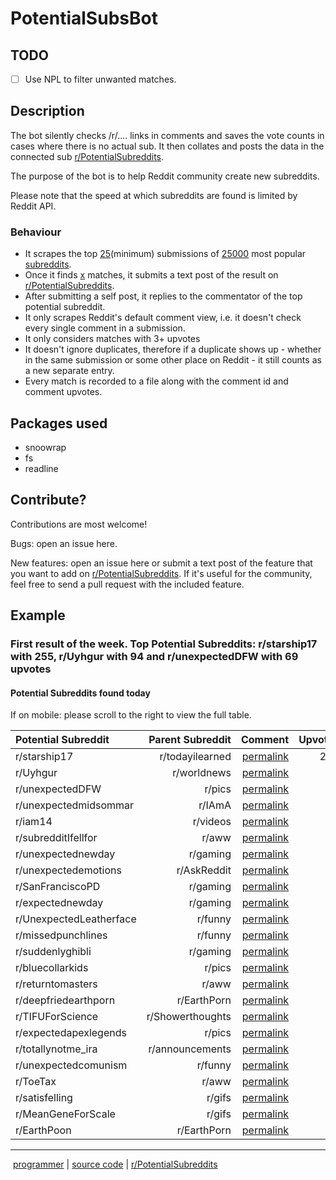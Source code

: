 # PotentialSubsBot

## TODO

- [ ] Use NPL to filter unwanted matches.

## Description

The bot silently checks /r/.... links in comments and saves the vote counts in cases where there is no actual sub. 
It then collates and posts the data in the connected sub [r/PotentialSubreddits](https://www.reddit.com/r/PotentialSubreddits). 

The purpose of the bot is to help Reddit community create new subreddits.

Please note that the speed at which subreddits are found is limited by Reddit API.

### Behaviour
* It scrapes the top [25](constants.js)(minimum) submissions of [25000](constants.js) most popular [subreddits](top_subreddits.txt).
* Once it finds [x](constants.js) matches, it submits a text post of the result on [r/PotentialSubreddits](https://www.reddit.com/r/PotentialSubreddits).
* After submitting a self post, it replies to the commentator of the top potential subreddit.
* It only scrapes Reddit's default comment view, i.e. it doesn't check every single comment in a submission.
* It only considers matches with 3+ upvotes 
* It doesn't ignore duplicates, therefore if a duplicate shows up - whether in the same submission or some other place on Reddit - it still counts as a new separate entry.
* Every match is recorded to a file along with the comment id and comment upvotes.

## Packages used
*  snoowrap
*  fs
*  readline

## Contribute?

Contributions are most welcome!

Bugs: open an issue here.

New features: open an issue here or submit a text post of the feature that you want to add on [r/PotentialSubreddits](https://www.reddit.com/r/PotentialSubreddits). If it's useful for the community, feel free to send a pull request with the included feature.

## Example

### First result of the week. Top Potential Subreddits: r/starship17 with 255, r/Uyhgur with 94 and r/unexpectedDFW with 69 upvotes

#### Potential Subreddits found today

If on mobile: please scroll to the right to view the full table.

|Potential Subreddit|Parent Subreddit|Comment|Upvotes|
|:-|-:|-:|-:|
|r/starship17|r/todayilearned|[permalink](/r/todayilearned/comments/fbbf10/til_about_donald_watts_a_florida_resident_police/fj3qbgu/)|255
|r/Uyhgur|r/worldnews|[permalink](/r/worldnews/comments/f94lca/chinese_diplomat_to_australia_grilled_over/fipl0qs/)|94
|r/unexpectedDFW|r/pics|[permalink](/r/pics/comments/fbla9g/one_of_my_bar_regulars_waited_84_years_for_his/fj5ljwk/)|69
|r/unexpectedmidsommar|r/IAmA|[permalink](/r/IAmA/comments/fad232/since_1983_i_have_lived_worked_and_raised_a/fiy1frh/)|62
|r/iam14|r/videos|[permalink](/r/videos/comments/fah0mw/zach_dela_rocha_ratm_stops_a_concert_for_sexual/fiyz3s4/)|50
|r/subredditIfellfor|r/aww|[permalink](/r/aww/comments/f8z2oz/im_just_gonna_snuggle_up_right_in_here/fionk4c/)|49
|r/unexpectednewday|r/gaming|[permalink](/r/gaming/comments/f9ctzq/what_happened_to_just_put_the_disc_in_and_play/fir2i7v/)|46
|r/unexpectedemotions|r/AskReddit|[permalink](/r/AskReddit/comments/fbrn0e/dog_owners_of_reddit_would_you_cut_of_5_years_of/fj6h8cx/)|45
|r/SanFranciscoPD|r/gaming|[permalink](/r/gaming/comments/fayn2b/to_the_police_department_please/fj1ky1b/)|41
|r/expectednewday|r/gaming|[permalink](/r/gaming/comments/f9ctzq/what_happened_to_just_put_the_disc_in_and_play/firineu/)|37
|r/UnexpectedLeatherface|r/funny|[permalink](/r/funny/comments/fbvml5/shhhhh_just_let_it_happen/fj7dz4z/)|28
|r/missedpunchlines|r/funny|[permalink](/r/funny/comments/f9710w/just_to_turn_a_page/fiq6fhk/)|21
|r/suddenlyghibli|r/gaming|[permalink](/r/gaming/comments/fblczy/geralt_of_weebia/fj5acxh/)|19
|r/bluecollarkids|r/pics|[permalink](/r/pics/comments/f9kr1b/caught_my_3yo_boy_under_his_car_and_he_said_i/fisqbim/)|17
|r/returntomasters|r/aww|[permalink](/r/aww/comments/f8zte8/this_is_how_my_new_kittens_react_when_i_get_home/fipat9k/)|13
|r/deepfriedearthporn|r/EarthPorn|[permalink](/r/EarthPorn/comments/fatw8c/the_moonrise_above_a_summit_in_iceland_while_the/fj1dx0d/)|13
|r/TIFUForScience|r/Showerthoughts|[permalink](/r/Showerthoughts/comments/f8oscz/every_time_you_fall_asleep_you_are_putting/fin7dhl/)|8
|r/expectedapexlegends|r/pics|[permalink](/r/pics/comments/f8zk3k/pie_octane/fipfefm/)|5
|r/totallynotme_ira|r/announcements|[permalink](/r/announcements/comments/f8y9nx/spring_forward_into_reddits_2019_transparency/fip43o0/)|3
|r/unexpectedcomunism|r/funny|[permalink](/r/funny/comments/fbcncm/wine_glass_music/fj3wj18/)|3
|r/ToeTax|r/aww|[permalink](/r/aww/comments/fbnftw/hospitals_dressed_leap_day_babies_as_frogs_and/fj65cj9/)|3
|r/satisfelling|r/gifs|[permalink](/r/gifs/comments/fa0ui6/saw_a_post_where_a_guy_cut_a_tree_between_two/fix31l2/)|3
|r/MeanGeneForScale|r/gifs|[permalink](/r/gifs/comments/fb5ze5/andre_the_giant_using_mean_gene_for_scale/fj3c09k/)|3
|r/EarthPoon|r/EarthPorn|[permalink](/r/EarthPorn/comments/f8peya/a_photo_i_took_five_years_ago_in_the_cloud/fin8yu6/)|3
---

&nbsp;[programmer](https://www.reddit.com/message/compose/?toempty_vacuum=)&nbsp;|&nbsp;[source&nbsp;code](https://github.com/mt-empty/potentialSubsBot)&nbsp;|&nbsp;[r/PotentialSubreddits](https://www.reddit.com/r/PotentialSubreddits)&nbsp;
